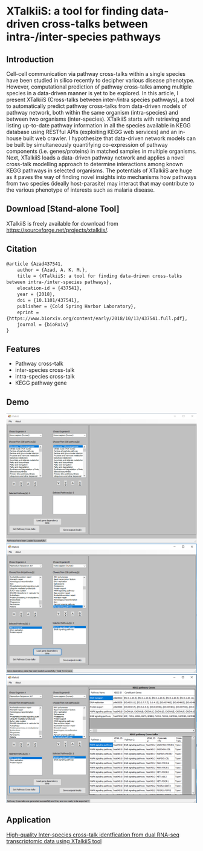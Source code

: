# XTalkiiS: a tool for finding data-driven cross-talks between intra-/inter-species pathways 

## Introduction
Cell-cell communication via pathway cross-talks within a single species have been studied in silico recently to decipher various disease phenotype. However, computational prediction of pathway cross-talks among multiple species in a data-driven manner is yet to be explored. In this article, I present XTalkiiS (Cross-talks between inter-/intra species pathways), a tool to automatically predict pathway cross-talks from data-driven models of pathway network, both within the same organism (intra-species) and between two organisms (inter-species). XTalkiiS starts with retrieving and listing up-to-date pathway information in all the species available in KEGG database using RESTful APIs (exploiting KEGG web services) and an in-house built web crawler. I hypothesize that data-driven network models can be built by simultaneously quantifying co-expression of pathway components (i.e. genes/proteins) in matched samples in multiple organisms. Next, XTalkiiS loads a data-driven pathway network and applies a novel cross-talk modelling approach to determine interactions among known KEGG pathways in selected organisms. The potentials of XTalkiiS are huge as it paves the way of finding novel insights into mechanisms how pathways from two species (ideally host-parasite) may interact that may contribute to the various phenotype of interests such as malaria disease. 

## Download [Stand-alone Tool]
XTalkiiS is freely available for download from https://sourceforge.net/projects/xtalkiis/.

## Citation
```
@article {Azad437541,
	author = {Azad, A. K. M.},
	title = {XTalkiiS: a tool for finding data-driven cross-talks between intra-/inter-species pathways},
	elocation-id = {437541},
	year = {2018},
	doi = {10.1101/437541},
	publisher = {Cold Spring Harbor Laboratory},
	eprint = {https://www.biorxiv.org/content/early/2018/10/13/437541.full.pdf},
	journal = {bioRxiv}
}
```
## Features
- Pathway cross-talk
- inter-species cross-talk
- intra-species cross-talk
- KEGG pathway gene

## Demo
![](img/xtalkiis1.png)
![](img/xtalkiis2.png)
![](img/xtalkiis3.png)

## Application
[High-quality Inter-species cross-talk identfication from dual RNA-seq transcriptomic data using XTalkiiS tool](https://github.com/Akmazad/XTalkiiS-application/blob/main/README.md)
